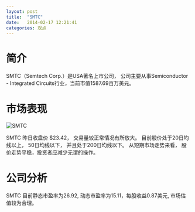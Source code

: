 ```yaml
---
layout: post
title:  "SMTC"
date:   2014-02-17 12:21:41
categories: 观点
---
```


# 简介
SMTC（Semtech Corp.）是USA著名上市公司，
公司主要从事Semiconductor - Integrated Circuits行业，当前市值1587.69百万美元。

# 市场表现

![SMTC](http://finviz.com/chart.ashx?t=SMTC&ty=c&ta=1&p=d&s=l)

SMTC 昨日收盘价 $23.42，
交易量较正常情况有所放大。
目前股价处于20日均线以上，
50日均线以下，
并且处于200日均线以下。
从短期市场走势来看，
股价走势平稳，投资者应减少无谓的操作。

# 公司分析
SMTC 目前静态市盈率为26.92, 动态市盈率为15.11，每股收益0.87美元,
市场估值较为合理。
